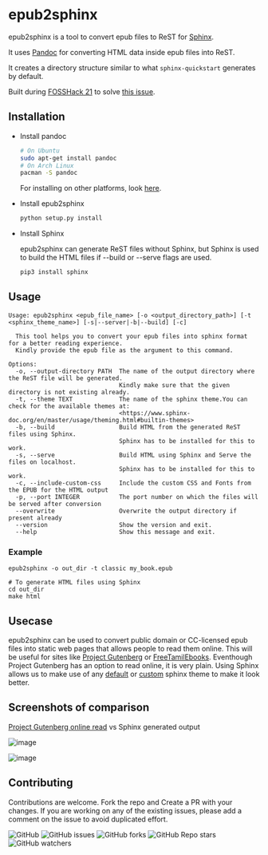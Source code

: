 # epub2sphinx

epub2sphinx is a tool to convert epub files to ReST for [Sphinx](https://www.sphinx-doc.org/).

It uses [Pandoc](https://pandoc.org/) for converting HTML data inside epub files into ReST.

It creates a directory structure similar to what `sphinx-quickstart` generates by default.

Built during [FOSSHack 21](https://fossunited.org/fosshack/2021) to solve [this issue](https://github.com/kaniyamfoundation/projectideas/issues/70).

## Installation
- Install pandoc
  ```bash
  # On Ubuntu
  sudo apt-get install pandoc
  # On Arch Linux
  pacman -S pandoc
  ```
  For installing on other platforms, look [here](https://pandoc.org/installing.html).

- Install epub2sphinx
  ```bash
  python setup.py install
  ```

- Install Sphinx

  epub2sphinx can generate ReST files without Sphinx, but Sphinx is used to build the HTML files if --build or --serve flags are used.
  ```bash
  pip3 install sphinx
  ```

## Usage
```
Usage: epub2sphinx <epub_file_name> [-o <output_directory_path>] [-t <sphinx_theme_name>] [-s|--server|-b|--build] [-c]

  This tool helps you to convert your epub files into sphinx format for a better reading experience.
  Kindly provide the epub file as the argument to this command.

Options:
  -o, --output-directory PATH  The name of the output directory where the ReST file will be generated.
                               Kindly make sure that the given directory is not existing already.
  -t, --theme TEXT             The name of the sphinx theme.You can check for the available themes at:
                               <https://www.sphinx-doc.org/en/master/usage/theming.html#builtin-themes>
  -b, --build                  Build HTML from the generated ReST files using Sphinx.
                               Sphinx has to be installed for this to work.
  -s, --serve                  Build HTML using Sphinx and Serve the files on localhost.
                               Sphinx has to be installed for this to work.
  -c, --include-custom-css     Include the custom CSS and Fonts from the EPUB for the HTML output
  -p, --port INTEGER           The port number on which the files will be served after conversion
  --overwrite                  Overwrite the output directory if present already
  --version                    Show the version and exit.
  --help                       Show this message and exit.
```
### Example
```
epub2sphinx -o out_dir -t classic my_book.epub

# To generate HTML files using Sphinx
cd out_dir
make html
```

## Usecase

epub2sphinx can be used to convert public domain or CC-licensed epub files into static web pages that allows people to read them online.
This will be useful for sites like [Project Gutenberg](https://www.gutenberg.org) or [FreeTamilEbooks](https://freetamilebooks.com/).
Eventhough Project Gutenberg has an option to read online, it is very plain.
Using Sphinx allows us to make use of any [default](https://www.sphinx-doc.org/en/master/usage/theming.html#builtin-themes) or [custom](https://sphinx-themes.org/) sphinx theme to make it look better.

## Screenshots of comparison

[Project Gutenberg online read](https://www.gutenberg.org/cache/epub/98/pg98-images.html#link2H_4_0002) vs Sphinx generated output

![image](https://user-images.githubusercontent.com/24192122/141684781-d7259e32-9055-4f68-9d0c-32475d350f8d.png)

![image](https://user-images.githubusercontent.com/24192122/141684776-4a1e5012-7d11-4f82-a25b-2cfe8374ae87.png)

## Contributing

Contributions are welcome.
Fork the repo and Create a PR with your changes.
If you are working on any of the existing issues, please add a comment on the issue to avoid duplicated effort.

![GitHub](https://img.shields.io/github/license/nifey/epub2sphinx)
![GitHub issues](https://img.shields.io/github/issues/nifey/epub2sphinx)
![GitHub forks](https://img.shields.io/github/forks/nifey/epub2sphinx?style=social)
![GitHub Repo stars](https://img.shields.io/github/stars/nifey/epub2sphinx?style=social)
![GitHub watchers](https://img.shields.io/github/watchers/nifey/epub2sphinx?style=social)
